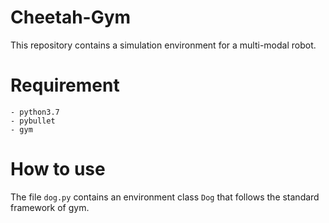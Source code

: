 # Cheetah-Gym

This repository contains a simulation environment for a multi-modal robot.

# Requirement
```
- python3.7
- pybullet
- gym
```
# How to use

The file `dog.py` contains an environment class `Dog` that follows the standard framework of gym.